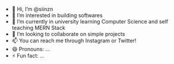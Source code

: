 - 👋 Hi, I’m @siinzn
- 👀 I’m interested in building softwares
- 🌱 I’m currently in university learning Computer Science and self teaching MERN Stack
- 💞️ I’m looking to collaborate on simple projects
- 📫 You can reach me through Instagram or Twitter!
- 😄 Pronouns: ...
- ⚡ Fun fact: ...

<!---
siinzn/siinzn is a ✨ special ✨ repository because its `README.md` (this file) appears on your GitHub profile.
You can click the Preview link to take a look at your changes.
--->
